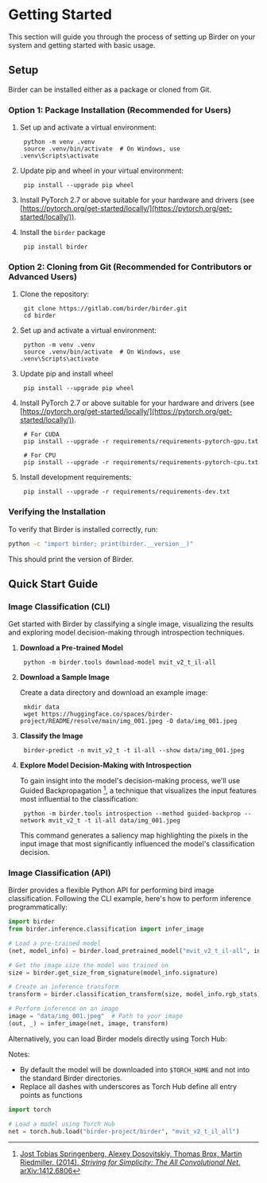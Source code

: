 # Getting Started

This section will guide you through the process of setting up Birder on your system and getting started with basic usage.

## Setup

Birder can be installed either as a package or cloned from Git.

### Option 1: Package Installation (Recommended for Users)

1. Set up and activate a virtual environment:

        python -m venv .venv
        source .venv/bin/activate  # On Windows, use .venv\Scripts\activate

1. Update pip and wheel in your virtual environment:

        pip install --upgrade pip wheel

1. Install PyTorch 2.7 or above suitable for your hardware and drivers (see [https://pytorch.org/get-started/locally/](https://pytorch.org/get-started/locally/)).

1. Install the `birder` package

        pip install birder

### Option 2: Cloning from Git (Recommended for Contributors or Advanced Users)

1. Clone the repository:

        git clone https://gitlab.com/birder/birder.git
        cd birder

1. Set up and activate a virtual environment:

        python -m venv .venv
        source .venv/bin/activate  # On Windows, use .venv\Scripts\activate

1. Update pip and install wheel

        pip install --upgrade pip wheel

1. Install PyTorch 2.7 or above suitable for your hardware and drivers (see [https://pytorch.org/get-started/locally/](https://pytorch.org/get-started/locally/)).

        # For CUDA
        pip install --upgrade -r requirements/requirements-pytorch-gpu.txt

        # For CPU
        pip install --upgrade -r requirements/requirements-pytorch-cpu.txt

1. Install development requirements:

        pip install --upgrade -r requirements/requirements-dev.txt

### Verifying the Installation

To verify that Birder is installed correctly, run:

```sh
python -c "import birder; print(birder.__version__)"
```

This should print the version of Birder.

## Quick Start Guide

### Image Classification (CLI)

Get started with Birder by classifying a single image, visualizing the results and exploring model decision-making through introspection techniques.

1. **Download a Pre-trained Model**

        python -m birder.tools download-model mvit_v2_t_il-all

1. **Download a Sample Image**

    Create a data directory and download an example image:

        mkdir data
        wget https://huggingface.co/spaces/birder-project/README/resolve/main/img_001.jpeg -O data/img_001.jpeg

1. **Classify the Image**

        birder-predict -n mvit_v2_t -t il-all --show data/img_001.jpeg

1. **Explore Model Decision-Making with Introspection**

    To gain insight into the model's decision-making process, we'll use Guided Backpropagation [^1], a technique that visualizes the input features most influential to the classification:

        python -m birder.tools introspection --method guided-backprop --network mvit_v2_t -t il-all data/img_001.jpeg

    This command generates a saliency map highlighting the pixels in the input image that most significantly influenced the model's classification decision.

    [^1]: [Jost Tobias Springenberg, Alexey Dosovitskiy, Thomas Brox, Martin Riedmiller. (2014). *Striving for Simplicity: The All Convolutional Net*. arXiv:1412.6806](https://arxiv.org/abs/1412.6806)

### Image Classification (API)

Birder provides a flexible Python API for performing bird image classification. Following the CLI example, here's how to perform inference programmatically:

```python
import birder
from birder.inference.classification import infer_image

# Load a pre-trained model
(net, model_info) = birder.load_pretrained_model("mvit_v2_t_il-all", inference=True)

# Get the image size the model was trained on
size = birder.get_size_from_signature(model_info.signature)

# Create an inference transform
transform = birder.classification_transform(size, model_info.rgb_stats)

# Perform inference on an image
image = "data/img_001.jpeg"  # Path to your image
(out, _) = infer_image(net, image, transform)
```

Alternatively, you can load Birder models directly using Torch Hub:

Notes:

- By default the model will be downloaded into `$TORCH_HOME` and not into the standard Birder directories.
- Replace all dashes with underscores as Torch Hub define all entry points as functions

```python
import torch

# Load a model using Torch Hub
net = torch.hub.load("birder-project/birder", "mvit_v2_t_il_all")
```
